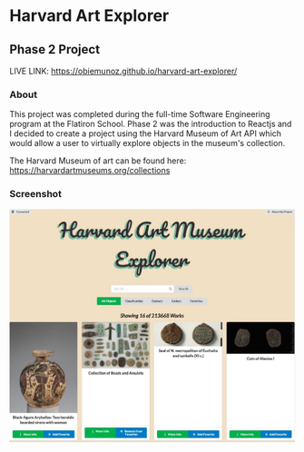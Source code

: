 # Harvard Art Explorer
## Phase 2 Project
LIVE LINK: https://obiemunoz.github.io/harvard-art-explorer/
### About
This project was completed during the full-time Software Engineering program at the Flatiron School. Phase 2 was the introduction to Reactjs and I decided to create a project using the Harvard Museum of Art API which would allow a user to virtually explore objects in the museum's collection.

The Harvard Museum of art can be found here: https://harvardartmuseums.org/collections

### Screenshot
![harvard-art-explorer-landing-page](https://raw.githubusercontent.com/ObieMunoz/harvard-art-explorer/main/src/images/ham-explorer-landing.jpeg)